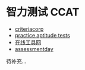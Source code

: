 # 智力测试 CCAT
* [criteriacorp](https://www.criteriacorp.com/assessments/cognitive-aptitude/criteria-cognitive-aptitude-test-ccat)
* [practice aptitude tests](https://www.practiceaptitudetests.com/)
* [在线工具网](https://www.zxgj.cn/m/zhishang)
* [assessmentday](https://www.assessmentday.co.uk/)

待补充...  
